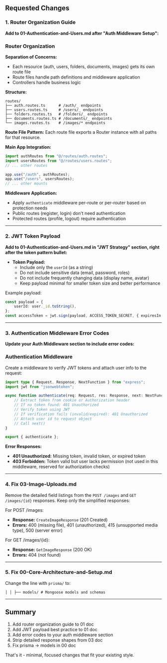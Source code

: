 ## Requested Changes

### 1. Router Organization Guide

**Add to 01-Authentication-and-Users.md after "Auth Middleware Setup":**

### Router Organization

**Separation of Concerns:**

- Each resource (auth, users, folders, documents, images) gets its own route file
- Route files handle path definitions and middleware application
- Controllers handle business logic

**Structure:**

```text
routes/
├── auth.routes.ts      # /auth/_ endpoints
├── users.routes.ts     # /users/_ endpoints
├── folders.routes.ts   # /folders/_ endpoints
├── documents.routes.ts # /documents/_ endpoints
└── images.routes.ts    # /images/* endpoints
```

**Route File Pattern:**
Each route file exports a Router instance with all paths for that resource.

**Main App Integration:**

```ts
import authRoutes from "@/routes/auth.routes";
import usersRoutes from "@/routes/users.routes";
// ... other routes

app.use("/auth", authRoutes);
app.use("/users", usersRoutes);
// ... other mounts
```

**Middleware Application:**

- Apply `authenticate` middleware per-route or per-router based on protection needs
- Public routes (register, login) don't need authentication
- Protected routes (profile, logout) require authentication

---

### 2. JWT Token Payload

**Add to 01-Authentication-and-Users.md in "JWT Strategy" section, right after the token pattern bullet:**

- **Token Payload:**
  - Include only the `userId` (as a string)
  - Do not include sensitive data (email, password, roles)
  - Do not include frequently changing data (display name, avatar)
  - Keep payload minimal for smaller token size and better performance

Example payload:

```ts
const payload = {
	userId: user._id.toString(),
};
const accessToken = jwt.sign(payload, ACCESS_TOKEN_SECRET, { expiresIn: ACCESS_TOKEN_EXPIRY });
```

---

### 3. Authentication Middleware Error Codes

**Update your Auth Middleware section to include error codes:**

### Authentication Middleware

Create a middleware to verify JWT tokens and attach user info to the request:

```ts
import type { Request, Response, NextFunction } from "express";
import jwt from "jsonwebtoken";

async function authenticate(req: Request, res: Response, next: NextFunction): Promise<void> {
	// Extract token from cookie or Authorization header
	// If no token found: 401 Unauthorized
	// Verify token using JWT
	// If verification fails (invalid/expired): 401 Unauthorized
	// Attach user id to request object
	// Call next()
}

export { authenticate };
```

**Error Responses:**

- **401 Unauthorized:** Missing token, invalid token, or expired token
- **403 Forbidden:** Token valid but user lacks permission (not used in this middleware, reserved for authorization checks)

---

### 4. Fix 03-Image-Uploads.md

Remove the detailed field listings from the `POST /images` and `GET /images/{id}` responses. Keep only the simplified responses:

For POST /images:

- **Response:** `CreateImageResponse` (201 Created)
- **Errors:** 400 (missing file), 401 (unauthorized), 415 (unsupported media type), 500 (server error)

For GET /images/{id}:

- **Response:** `GetImageResponse` (200 OK)
- **Errors:** 404 (not found)

---

### 5. Fix 00-Core-Architecture-and-Setup.md

Change the line with `prisma/` to:

```text
│ │ ├── models/ # Mongoose models and schemas
```

---

## Summary

1. Add router organization guide to 01 doc
2. Add JWT payload best practice to 01 doc
3. Add error codes to your auth middleware section
4. Strip detailed response shapes from 03 doc
5. Fix prisma → models in 00 doc

That's it - minimal, focused changes that fit your existing style.
